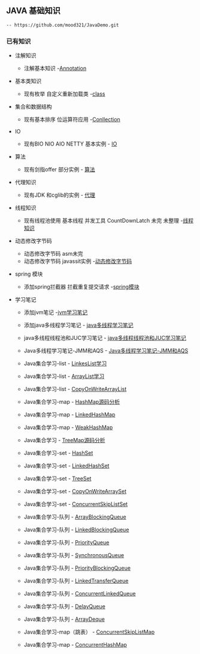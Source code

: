 ## JAVA 基础知识
    -- https://github.com/mood321/JavaDemo.git
    
   ### 已有知识
   +  注解知识 
        - 注解基本知识
            -[Annotation](https://github.com/mood321/JavaDemo/tree/master/src/main/java/Annotation "创作你的创作")
   
   +   基本类知识
        - 现有枚举 自定义重新加载类
             -[class](https://github.com/mood321/JavaDemo/tree/master/src/main/java/clazz "创作你的创作")
   
   +   集合和数据结构
        -  现有基本排序 位运算符应用
            -[Conllection](https://github.com/mood321/JavaDemo/tree/master/src/main/java/Conllection "创作你的创作")
   
   + IO
        - 现有BIO NIO AIO  NETTY 基本实例
                 - [IO](https://github.com/mood321/JavaDemo/tree/master/src/main/java/IO "创作你的创作")
   
   + 算法
       - 现有剑指offer 部分实例
             - [算法](https://github.com/mood321/JavaDemo/tree/master/src/main/java/offer "创作你的创作")
   
   +   代理知识
       - 现有JDK 和cglib的实例
             - [代理](https://github.com/mood321/JavaDemo/tree/master/src/main/java/proxy "创作你的创作")
   
   +   线程知识
       - 现有线程池使用 基本线程 并发工具 CountDownLatch 未完 未整理
            -[线程知识](https://github.com/mood321/JavaDemo/tree/master/src/main/java/ThreadPool "创作你的创作")
   
   +   动态修改字节码
       - 动态修改字节码  asm未完  
       - 动态修改字节码 javassit实例
            -[动态修改字节码](https://github.com/mood321/JavaDemo/tree/master/src/main/java/dynamic "创作你的创作")
            
   +   spring 模块
        - 添加spring拦截器 拦截重复提交请求
              -[spring模块](https://github.com/mood321/JavaDemo/tree/master/src/main/java/spring "spring")
                       
   +   学习笔记
        - 添加jvm笔记
              -[jvm学习笔记](https://github.com/mood321/JavaDemo/blob/master/src/main/resources/note/JVM%E5%AD%A6%E4%B9%A0%E7%AC%94%E8%AE%B0.md)
        - 添加java多线程学习笔记
              - [java多线程学习笔记](https://github.com/mood321/JavaDemo/blob/master/src/main/resources/note/Java多线程学习笔记-多线程.md)
                       
        - java多线程线程池和JUC学习笔记
              - [java多线程线程池和JUC学习笔记](https://github.com/mood321/JavaDemo/blob/master/src/main/resources/note/Java多线程学习笔记-线程池.md)
                       
        - Java多线程学习笔记-JMM和AQS
              - [Java多线程学习笔记-JMM和AQS](https://github.com/mood321/JavaDemo/blob/master/src/main/resources/note/Java多线程学习笔记--JMM和AQS.md)
        - Java集合学习-list
              - [LinkesList学习](https://github.com/mood321/JavaDemo/blob/master/src/main/resources/note/conllection/LinkedList源码学习.md)
                       
        - Java集合学习-list
              - [ArrayList学习](https://github.com/mood321/JavaDemo/blob/master/src/main/resources/note/conllection/ArrayList学习.md)
                       
        - Java集合学习-list
              - [CopyOnWriteArrayList](https://github.com/mood321/JavaDemo/blob/master/src/main/resources/note/conllection/CopyOnWriteArrayList.md)
                       
        - Java集合学习-map
              - [HashMap源码分析](https://github.com/mood321/JavaDemo/blob/master/src/main/resources/note/conllection/HashMap源码分析.md)
        - Java集合学习-map
              - [LinkedHashMap](https://github.com/mood321/JavaDemo/blob/master/src/main/resources/note/conllection/LinkedHashMap.md)
        - Java集合学习-map
              - [WeakHashMap](https://github.com/mood321/JavaDemo/blob/master/src/main/resources/note/conllection/WeakHashMap.md)
        - Java集合学习
              - [TreeMap源码分析](https://github.com/mood321/JavaDemo/blob/master/src/main/resources/note/conllection/TreeMap源码分析.md)
        - Java集合学习-set
              - [HashSet](https://github.com/mood321/JavaDemo/blob/master/src/main/resources/note/conllection/HashSet.md)
        - Java集合学习-set
              - [LinkedHashSet](https://github.com/mood321/JavaDemo/blob/master/src/main/resources/note/conllection/LinkedHashSet.md)
        - Java集合学习-set
              - [TreeSet](https://github.com/mood321/JavaDemo/blob/master/src/main/resources/note/conllection/TreeSet.md)
        - Java集合学习-set
              - [CopyOnWriteArraySet](https://github.com/mood321/JavaDemo/blob/master/src/main/resources/note/conllection/CopyOnWriteArraySet.md)
        - Java集合学习-set
              - [ConcurrentSkipListSet](https://github.com/mood321/JavaDemo/blob/master/src/main/resources/note/conllection/ConcurrentSkipListSet.md)
        - Java集合学习-队列
              - [ArrayBlockingQueue](https://github.com/mood321/JavaDemo/blob/master/src/main/resources/note/conllection/queue/ArrayBlockingQueue.md)
        - Java集合学习-队列
              - [LinkedBlockingQueue](https://github.com/mood321/JavaDemo/blob/master/src/main/resources/note/conllection/queue/LinkedBlockingQueue.md)
        - Java集合学习-队列
              - [PriorityQueue](https://github.com/mood321/JavaDemo/blob/master/src/main/resources/note/conllection/queue/PriorityQueue.md)
        - Java集合学习-队列
              - [SynchronousQueue](https://github.com/mood321/JavaDemo/blob/master/src/main/resources/note/conllection/queue/SynchronousQueue.md)
        - Java集合学习-队列
              - [PriorityBlockingQueue](https://github.com/mood321/JavaDemo/blob/master/src/main/resources/note/conllection/queue/PriorityBlockingQueue.md)
        - Java集合学习-队列
              - [LinkedTransferQueue](https://github.com/mood321/JavaDemo/blob/master/src/main/resources/note/conllection/queue/LinkedTransferQueue.md)
        - Java集合学习-队列
              - [ConcurrentLinkedQueue](https://github.com/mood321/JavaDemo/blob/master/src/main/resources/note/conllection/queue/ConcurrentLinkedQueue.md)
        - Java集合学习-队列
              - [DelayQueue](https://github.com/mood321/JavaDemo/blob/master/src/main/resources/note/conllection/queue/DelayQueue.md)
        - Java集合学习-队列
              - [ArrayDeque](https://github.com/mood321/JavaDemo/blob/master/src/main/resources/note/conllection/queue/ArrayDeque.md)
        - Java集合学习-map（跳表）
              - [ConcurrentSkipListMap](https://github.com/mood321/JavaDemo/blob/master/src/main/resources/note/conllection/ConcurrentSkipListMap.md)
        - Java集合学习-map
              - [ConcurrentHashMap](https://github.com/mood321/JavaDemo/blob/master/src/main/resources/note/conllection/ConcurrentHashMap.md)
                       
   